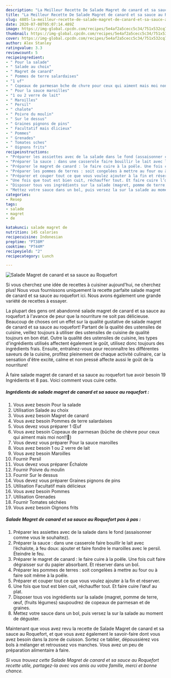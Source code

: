 ```yaml
---
description: "La Meilleur Recette De Salade Magret de canard et sa sauce au Roquefort"
title: "La Meilleur Recette De Salade Magret de canard et sa sauce au Roquefort"
slug: 4805-la-meilleur-recette-de-salade-magret-de-canard-et-sa-sauce-au-roquefort
date: 2020-07-08T05:07:14.489Z
image: https://img-global.cpcdn.com/recipes/5e4af2a5cecc5c34/751x532cq70/salade-magret-de-canard-et-sa-sauce-au-roquefort-photo-principale-de-la-recette.jpg
thumbnail: https://img-global.cpcdn.com/recipes/5e4af2a5cecc5c34/751x532cq70/salade-magret-de-canard-et-sa-sauce-au-roquefort-photo-principale-de-la-recette.jpg
cover: https://img-global.cpcdn.com/recipes/5e4af2a5cecc5c34/751x532cq70/salade-magret-de-canard-et-sa-sauce-au-roquefort-photo-principale-de-la-recette.jpg
author: Alex Stanley
ratingvalue: 3.3
reviewcount: 5
recipeingredient:
- " Pour la salade"
- " Salade au choix"
- " Magret de canard"
- " Pommes de terre salardaises"
- "1 uf"
- " Copeaux de parmesan bche de chvre pour ceux qui aiment mais moi non"
- " Pour la sauce maroilles"
- "1 ou 2 verre de lait"
- " Maroilles"
- " Persil"
- " chalote"
- " Poivre du moulin"
- " Sur le dessus"
- " Graines pignons de pins"
- " Facultatif mais dlicieux"
- " Pommes"
- " Grenades"
- " Tomates sches"
- " Oignons frits"
recipeinstructions:
- "Préparer les assiettes avec de la salade dans le fond (assaisonner comme vous le souhaitez)."
- "Préparer la sauce : dans une casserole faire bouillir le lait avec l’échalote, à feu doux: ajouter et faire fondre le maroilles avec le persil. Éteindre le feu."
- "Préparer le magret de canard : le faire cuire à la poêle. Une fois cuit faire dégraisser sur du papier absorbant. Et réserver dans un bol."
- "Préparer les pommes de terres : soit congelées à mettre au four ou à faire soit même à la poêle."
- "Préparer et couper tout ce que vous voulez ajouter à la fin et réserver."
- "Une fois que tout est bien cuit, réchauffer tout. Et faire cuire l’œuf au plat."
- "Disposer tous vos ingrédients sur la salade (magret, pomme de terre, œuf, (fruits légumes) saupoudrez de copeaux de parmesan et de graines."
- "Mettez votre sauce dans un bol, puis versez la sur la salade au moment de déguster."
categories:
- Resep
tags:
- salade
- magret
- de

katakunci: salade magret de 
nutrition: 145 calories
recipecuisine: Indonesian
preptime: "PT38M"
cooktime: "PT44M"
recipeyield: "2"
recipecategory: Lunch

---
```



![Salade Magret de canard et sa sauce au Roquefort](https://img-global.cpcdn.com/recipes/5e4af2a5cecc5c34/751x532cq70/salade-magret-de-canard-et-sa-sauce-au-roquefort-photo-principale-de-la-recette.jpg)

Si vous cherchez une idée de recettes à cuisiner aujourd'hui, ne cherchez plus! Nous vous fournissons uniquement la recette parfaite salade magret de canard et sa sauce au roquefort ici. Nous avons également une grande variété de recettes à essayer.

La plupart des gens ont abandonné salade magret de canard et sa sauce au roquefort à l'avance de peur que la nourriture ne soit pas délicieuse. Beaucoup de choses ont un effet sur la qualité gustative de salade magret de canard et sa sauce au roquefort! Partant de la qualité des ustensiles de cuisine, veillez toujours à utiliser des ustensiles de cuisine de qualité toujours en bon état. Outre la qualité des ustensiles de cuisine, les types d'ingrédients utilisés affectent également le goût, utilisez donc toujours des ingrédients frais. Ensuite, entraînez-vous pour reconnaître les différentes saveurs de la cuisine, profitez pleinement de chaque activité culinaire, car la sensation d'être excité, calme et non pressé affecte aussi le goût de la nourriture!

<!--inarticleads1-->

À faire salade magret de canard et sa sauce au roquefort tue avoir besoin 19 Ingrédients et 8 pas. Voici comment vous cuire cette.

##### Ingrédients de salade magret de canard et sa sauce au roquefort :

1. Vous avez besoin  Pour la salade
1. Utilisation  Salade au choix
1. Vous avez besoin  Magret de canard
1. Vous avez besoin  Pommes de terre salardaises
1. Vous devez vous préparer 1 Œuf
1. Vous avez besoin  Copeaux de parmesan (bûche de chèvre pour ceux qui aiment mais moi non!!🤮)
1. Vous devez vous préparer  Pour la sauce maroilles
1. Vous avez besoin 1 ou 2 verre de lait
1. Vous avez besoin  Maroilles
1. Fournir  Persil
1. Vous devez vous préparer  Échalote
1. Fournir  Poivre du moulin
1. Fournir  Sur le dessus
1. Vous devez vous préparer  Graines pignons de pins
1. Utilisation  Facultatif mais délicieux
1. Vous avez besoin  Pommes
1. Utilisation  Grenades
1. Fournir  Tomates séchées
1. Vous avez besoin  Oignons frits




<!--inarticleads2-->

##### Salade Magret de canard et sa sauce au Roquefort pas à pas :

1. Préparer les assiettes avec de la salade dans le fond (assaisonner comme vous le souhaitez).
1. Préparer la sauce : dans une casserole faire bouillir le lait avec l’échalote, à feu doux: ajouter et faire fondre le maroilles avec le persil. Éteindre le feu.
1. Préparer le magret de canard : le faire cuire à la poêle. Une fois cuit faire dégraisser sur du papier absorbant. Et réserver dans un bol.
1. Préparer les pommes de terres : soit congelées à mettre au four ou à faire soit même à la poêle.
1. Préparer et couper tout ce que vous voulez ajouter à la fin et réserver.
1. Une fois que tout est bien cuit, réchauffer tout. Et faire cuire l’œuf au plat.
1. Disposer tous vos ingrédients sur la salade (magret, pomme de terre, œuf, (fruits légumes) saupoudrez de copeaux de parmesan et de graines.
1. Mettez votre sauce dans un bol, puis versez la sur la salade au moment de déguster.




<!--inarticleads1-->

<p>
Maintenant que vous avez revu la recette de Salade Magret de canard et sa sauce au Roquefort, et que vous avez également le savoir-faire dont vous avez besoin dans la zone de cuisson. Sortez ce tablier, dépoussiérez vos bols à mélanger et retroussez vos manches. Vous avez un peu de préparation alimentaire à faire.
</p>

<p>
<i>Si vous trouvez cette Salade Magret de canard et sa sauce au Roquefort recette utile, partagez-la avec vos amis ou votre famille, merci et bonne chance.</i>
</p>
